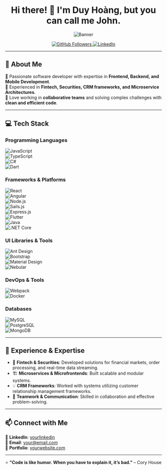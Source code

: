 <h1 align="center">Hi there! 👋 I'm Duy Hoàng, but you can call me John.</h1>

<p align="center">
  <img src="https://github.com/yourusername/yourrepository/blob/main/banner.png" alt="Banner" />
</p>

<p align="center">
  <a href="https://github.com/yourusername">
    <img src="https://img.shields.io/github/followers/yourusername?label=Followers&style=social" alt="GitHub Followers">
  </a>
  <a href="https://www.linkedin.com/in/yourlinkedin/">
    <img src="https://img.shields.io/badge/LinkedIn-Connect-blue?style=social&logo=linkedin" alt="LinkedIn">
  </a>
</p>

---

## 🚀 About Me
🔹 Passionate software developer with expertise in **Frontend, Backend, and Mobile Development**.  
🔹 Experienced in **Fintech, Securities, CRM frameworks, and Microservice Architectures**.  
🔹 Love working in **collaborative teams** and solving complex challenges with **clean and efficient code**.  

---

## 💻 Tech Stack

### **Programming Languages**  
![JavaScript](https://img.shields.io/badge/-JavaScript-F7DF1E?logo=javascript&logoColor=black&style=flat)  
![TypeScript](https://img.shields.io/badge/-TypeScript-3178C6?logo=typescript&logoColor=white&style=flat)  
![C#](https://img.shields.io/badge/-C%23-239120?logo=c-sharp&logoColor=white&style=flat)  
![Dart](https://img.shields.io/badge/-Dart-0175C2?logo=dart&logoColor=white&style=flat)  

### **Frameworks & Platforms**  
![React](https://img.shields.io/badge/-React-61DAFB?logo=react&logoColor=black&style=flat)  
![Angular](https://img.shields.io/badge/-Angular-DD0031?logo=angular&logoColor=white&style=flat)  
![Node.js](https://img.shields.io/badge/-Node.js-339933?logo=node.js&logoColor=white&style=flat)  
![Sails.js](https://img.shields.io/badge/-Sails.js-0E3A5E?logo=sails.js&logoColor=white&style=flat)  
![Express.js](https://img.shields.io/badge/-Express.js-000000?logo=express&logoColor=white&style=flat)  
![Flutter](https://img.shields.io/badge/-Flutter-02569B?logo=flutter&logoColor=white&style=flat)  
![Java](https://img.shields.io/badge/-Java-007396?logo=java&logoColor=white&style=flat)  
![.NET Core](https://img.shields.io/badge/-.NET_Core-512BD4?logo=dotnet&logoColor=white&style=flat)  

### **UI Libraries & Tools**  
![Ant Design](https://img.shields.io/badge/-Ant_Design-0170FE?logo=antdesign&logoColor=white&style=flat)  
![Bootstrap](https://img.shields.io/badge/-Bootstrap-7952B3?logo=bootstrap&logoColor=white&style=flat)  
![Material Design](https://img.shields.io/badge/-Material_Design-757575?logo=google&logoColor=white&style=flat)  
![Nebular](https://img.shields.io/badge/-Nebular-4A90E2?logoColor=white&style=flat)  

### **DevOps & Tools**  
![Webpack](https://img.shields.io/badge/-Webpack-8DD6F9?logo=webpack&logoColor=black&style=flat)  
![Docker](https://img.shields.io/badge/-Docker-2496ED?logo=docker&logoColor=white&style=flat)  

### **Databases**  
![MySQL](https://img.shields.io/badge/-MySQL-4479A1?logo=mysql&logoColor=white&style=flat)  
![PostgreSQL](https://img.shields.io/badge/-PostgreSQL-336791?logo=postgresql&logoColor=white&style=flat)  
![MongoDB](https://img.shields.io/badge/-MongoDB-47A248?logo=mongodb&logoColor=white&style=flat)  

---

## 🌟 Experience & Expertise
- 🚀 **Fintech & Securities**: Developed solutions for financial markets, order processing, and real-time data streaming.  
- 🏗 **Microservices & Microfrontends**: Built scalable and modular systems.  
- 💡 **CRM Frameworks**: Worked with systems utilizing customer relationship management frameworks.  
- 🤝 **Teamwork & Communication**: Skilled in collaboration and effective problem-solving.  

---

## 📫 Connect with Me  
💼 **LinkedIn**: [yourlinkedin](https://www.linkedin.com/in/yourlinkedin/)  
📧 **Email**: [your@email.com](mailto:your@email.com)  
🔗 **Portfolio**: [yourwebsite.com](https://yourwebsite.com)  

---

⭐ **"Code is like humor. When you have to explain it, it’s bad."** – Cory House  
